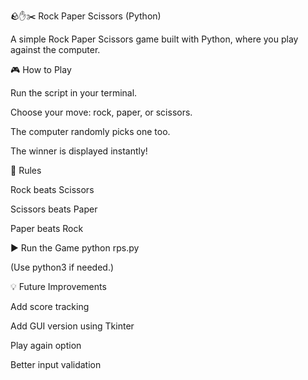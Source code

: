 🪨✋✂️ Rock Paper Scissors (Python)

A simple Rock Paper Scissors game built with Python, where you play against the computer.

🎮 How to Play

Run the script in your terminal.

Choose your move: rock, paper, or scissors.

The computer randomly picks one too.

The winner is displayed instantly!

🧠 Rules

Rock beats Scissors

Scissors beats Paper

Paper beats Rock

▶️ Run the Game
python rps.py


(Use python3 if needed.)

💡 Future Improvements

Add score tracking

Add GUI version using Tkinter

Play again option

Better input validation

